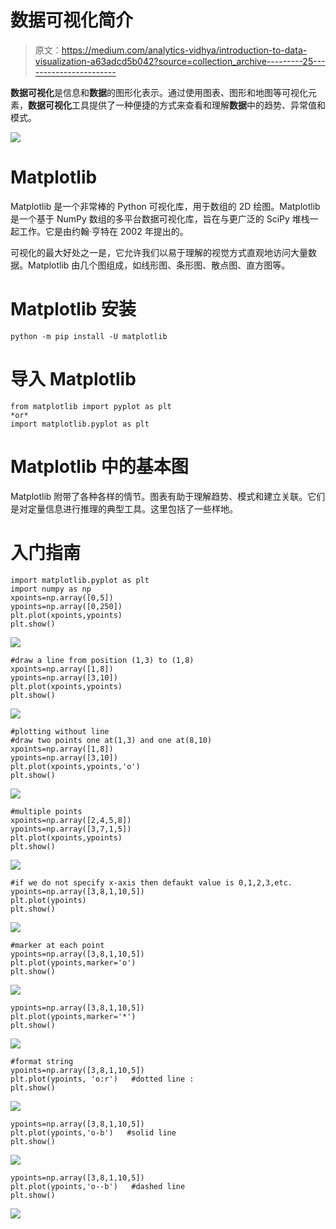 # 数据可视化简介

> 原文：<https://medium.com/analytics-vidhya/introduction-to-data-visualization-a63adcd5b042?source=collection_archive---------25----------------------->

**数据可视化**是信息和**数据**的图形化表示。通过使用图表、图形和地图等可视化元素，**数据可视化**工具提供了一种便捷的方式来查看和理解**数据**中的趋势、异常值和模式。

![](img/4d633fec3790d2390fde4c44b6f66374.png)

# Matplotlib

Matplotlib 是一个非常棒的 Python 可视化库，用于数组的 2D 绘图。Matplotlib 是一个基于 NumPy 数组的多平台数据可视化库，旨在与更广泛的 SciPy 堆栈一起工作。它是由约翰·亨特在 2002 年提出的。

可视化的最大好处之一是，它允许我们以易于理解的视觉方式直观地访问大量数据。Matplotlib 由几个图组成，如线形图、条形图、散点图、直方图等。

# Matplotlib 安装

```
python -m pip install -U matplotlib
```

# 导入 Matplotlib

```
from matplotlib import pyplot as plt
*or*
import matplotlib.pyplot as plt
```

# Matplotlib 中的基本图

Matplotlib 附带了各种各样的情节。图表有助于理解趋势、模式和建立关联。它们是对定量信息进行推理的典型工具。这里包括了一些样地。

# 入门指南

```
import matplotlib.pyplot as plt
import numpy as np
xpoints=np.array([0,5])
ypoints=np.array([0,250])
plt.plot(xpoints,ypoints)
plt.show()
```

![](img/314d74c61bbd778b3cfdb002eaf9b354.png)

```
#draw a line from position (1,3) to (1,8)
xpoints=np.array([1,8])
ypoints=np.array([3,10])
plt.plot(xpoints,ypoints)
plt.show()
```

![](img/31968418cb92a8e97f5c2cd08d18480d.png)

```
#plotting without line
#draw two points one at(1,3) and one at(8,10)
xpoints=np.array([1,8])
ypoints=np.array([3,10])
plt.plot(xpoints,ypoints,'o')
plt.show()
```

![](img/151249ff9cd2fda79eea65c27868a6ab.png)

```
#multiple points 
xpoints=np.array([2,4,5,8])
ypoints=np.array([3,7,1,5])
plt.plot(xpoints,ypoints)
plt.show()
```

![](img/79e3dab5b227070a7d676a17e4cc5851.png)

```
#if we do not specify x-axis then defaukt value is 0,1,2,3,etc.
ypoints=np.array([3,8,1,10,5])
plt.plot(ypoints)
plt.show()
```

![](img/ef66bf6b0bc3bd6f2a676a0de85d97d7.png)

```
#marker at each point
ypoints=np.array([3,8,1,10,5])
plt.plot(ypoints,marker='o')
plt.show()
```

![](img/cee8befb0d2aedd178d173532afd3bc0.png)

```
ypoints=np.array([3,8,1,10,5])
plt.plot(ypoints,marker='*')
plt.show()
```

![](img/cee8befb0d2aedd178d173532afd3bc0.png)

```
#format string
ypoints=np.array([3,8,1,10,5])
plt.plot(ypoints, 'o:r')   #dotted line :
plt.show()
```

![](img/c95a611948738dc0ba0e4a758d3c14b7.png)

```
ypoints=np.array([3,8,1,10,5])
plt.plot(ypoints,'o-b')   #solid line
plt.show()
```

![](img/5dc28ee7afde819a49995ddeffce1283.png)

```
ypoints=np.array([3,8,1,10,5])
plt.plot(ypoints,'o--b')   #dashed line
plt.show()
```

![](img/4f43ab04f1ea38ca76c7f18bb1471594.png)